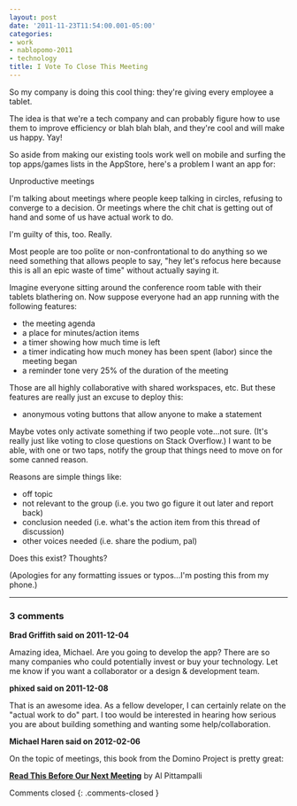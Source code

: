 ```yaml
---
layout: post
date: '2011-11-23T11:54:00.001-05:00'
categories:
- work
- nablopomo-2011
- technology
title: I Vote To Close This Meeting
---
```


So my company is doing this cool thing: they're giving every employee a tablet. 

The idea is that we're a tech company and can probably figure how to use them to improve efficiency or blah blah blah, and they're cool and will make us happy. Yay!

So aside from making our existing tools work well on mobile and surfing the top apps/games lists in the AppStore, here's a problem I want an app for:

Unproductive meetings

I'm talking about meetings where people keep talking in circles, refusing to converge to a decision. Or meetings where the chit chat is getting out of hand and some of us have actual work to do.

I'm guilty of this, too. Really. 

Most people are too polite or non-confrontational to do anything so we need something that allows people to say, "hey let's refocus here because this is all an epic waste of time" without actually saying it. 

Imagine everyone sitting around the conference room table with their tablets blathering on. Now suppose everyone had an app running with the following features:

- the meeting agenda
- a place for minutes/action items
- a timer showing how much time is left
- a timer indicating how much money has been spent (labor) since the meeting began
- a reminder tone very 25% of the duration of the meeting

Those are all highly collaborative with shared workspaces, etc. But these features are really just an excuse to deploy this:

- anonymous voting buttons that allow anyone to make a statement

Maybe votes only activate something if two people vote...not sure. (It's really just like voting to close questions on Stack Overflow.) I want to be able, with one or two taps, notify the group that things need to move on for some canned reason. 

Reasons are simple things like:

- off topic
- not relevant to the group (i.e. you two go figure it out later and report back)
- conclusion needed (i.e. what's the action item from this thread of discussion)
- other voices needed (i.e. share the podium, pal)

Does this exist? Thoughts?

(Apologies for any formatting issues or typos...I'm posting this from my phone.)

---

### 3 comments

**Brad Griffith said on 2011-12-04**

Amazing idea, Michael. Are you going to develop the app? There are so many companies who could potentially invest or buy your technology. Let me know if you want a collaborator or a design & development team.

**phixed said on 2011-12-08**

That is an awesome idea.  As a fellow developer, I can certainly relate on the "actual work to do" part.  I too would be interested in hearing how serious you are about building something and wanting some help/collaboration.

**Michael Haren said on 2012-02-06**

On the topic of meetings, this book from the Domino Project is pretty great:

[**Read This Before Our Next Meeting**](http://www.amazon.com/gp/product/B0057ZER34/ref=docs-os-doi_0") by Al Pittampalli

Comments closed
{: .comments-closed }